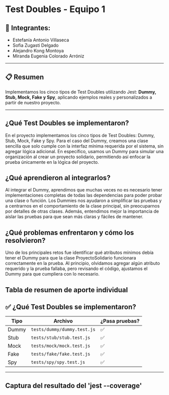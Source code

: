 # Test Doubles - Equipo 1

## 🧠 Integrantes:
- Estefanía Antonio Villaseca  
- Sofia Zugasti Delgado
- Alejandro Kong Montoya
- Miranda Eugenia Colorado Arróniz


---

## 📋 Resumen

Implementamos los cinco tipos de Test Doubles utilizando Jest: **Dummy, Stub, Mock, Fake y Spy**, aplicando ejemplos reales y personalizados a partir de nuestro proyecto.


---

## ¿Qué Test Doubles se implementaron?
En el proyecto implementamos los cinco tipos de Test Doubles: Dummy, Stub, Mock, Fake y Spy. Para el caso del Dummy, creamos una clase sencilla que solo cumple con la interfaz mínima requerida por el sistema, sin agregar lógica adicional. En específico, usamos un Dummy para simular una organización al crear un proyecto solidario, permitiendo así enfocar la prueba únicamente en la lógica del proyecto.


## ¿Qué aprendieron al integrarlos?
Al integrar el Dummy, aprendimos que muchas veces no es necesario tener implementaciones completas de todas las dependencias para poder probar una clase o función. Los Dummies nos ayudaron a simplificar las pruebas y a centrarnos en el comportamiento de la clase principal, sin preocuparnos por detalles de otras clases. Además, entendimos mejor la importancia de aislar las pruebas para que sean más claras y fáciles de mantener.



## ¿Qué problemas enfrentaron y cómo los resolvieron?
Uno de los principales retos fue identificar qué atributos mínimos debía tener el Dummy para que la clase ProyectoSolidario funcionara correctamente en la prueba. Al principio, olvidamos agregar algún atributo requerido y la prueba fallaba, pero revisando el código, ajustamos el Dummy para que cumpliera con lo necesario. 



## Tabla de resumen de aporte individual

## ✅ ¿Qué Test Doubles se implementaron?

| Tipo     | Archivo                        | ¿Pasa pruebas? |
|----------|--------------------------------|----------------|
| Dummy    | `tests/dummy/dummy.test.js`    | ✅             |
| Stub     | `tests/stub/stub.test.js`      | ✅             |
| Mock     | `tests/mock/mock.test.js`      | ✅             |
| Fake     | `tests/fake/fake.test.js`      | ✅             |
| Spy      | `tests/spy/spy.test.js`        | ✅             |

---

## Captura del resultado del 'jest --coverage'

